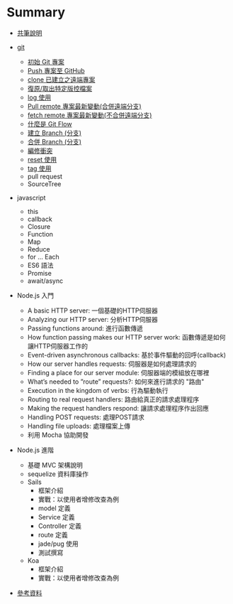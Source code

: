 # Summary

- [共筆說明](./contribute/README.md)

- [git](./git/README.md)

  - [初始 Git 專案](git/start/README.md)
  - [Push 專案至 GitHub](git/push/README.md)
  - [clone 已建立之遠端專案](git/clone/README.md)
  - [復原/取出特定版控檔案](git/checkout/README.md)
  - [log 使用](git/log/README.md)
  - [Pull remote 專案最新變動(合併遠端分支)](git/pull/README.md)
  - [fetch remote 專案最新變動(不合併遠端分支)](git/fetch/README.md)
  - [什麼是 Git Flow](git/flow/README.md)
  - [建立 Branch (分支)](git/branch/README.md)
  - [合併 Branch (分支)](git/merge/README.md)
  - [編修衝突](git/conflict/README.md)
  - [reset 使用](git/reset/README.md)
  - [tag 使用](git/tag/README.md)
  - pull request
  - SourceTree

- javascript

  - this
  - callback
  - Closure
  - Function
  - Map
  - Reduce
  - for ... Each
  - ES6 語法
  - Promise
  - await/async

- Node.js 入門  

  - A basic HTTP server: 一個基礎的HTTP伺服器
  - Analyzing our HTTP server: 分析HTTP伺服器
  - Passing functions around: 進行函數傳遞
  - How function passing makes our HTTP server work: 函數傳遞是如何讓HTTP伺服器工作的
  - Event-driven asynchronous callbacks: 基於事件驅動的回呼(callback)
  - How our server handles requests: 伺服器是如何處理請求的
  - Finding a place for our server module: 伺服器端的模組放在哪裡
  - What’s needed to ”route” requests?: 如何來進行請求的 "路由"
  - Execution in the kingdom of verbs: 行為驅動執行
  - Routing to real request handlers: 路由給真正的請求處理程序
  - Making the request handlers respond: 讓請求處理程序作出回應
  - Handling POST requests: 處理POST請求
  - Handling file uploads: 處理檔案上傳
  - 利用 Mocha 協助開發

- Node.js 進階
  - 基礎 MVC 架構說明
  - sequelize 資料庫操作
  - Sails
    - 框架介紹
    - 實戰：以使用者增修改查為例
    - model 定義
    - Service 定義
    - Controller 定義
    - route 定義
    - jade/pug 使用
    - 測試撰寫
  - Koa
    - 框架介紹
    - 實戰：以使用者增修改查為例

- [參考資料](./reference/README.md)
